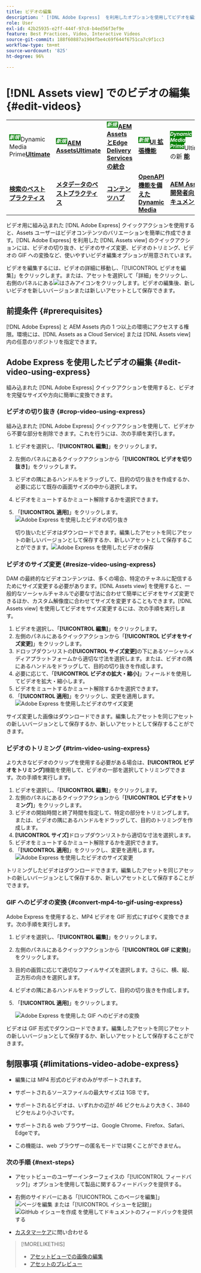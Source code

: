```yaml
---
title: ビデオの編集
description: ' [!DNL Adobe Express]  を利用したオプションを使用してビデオを編集し、更新したビデオをバージョンとして保存します。'
role: User
exl-id: 42b25935-e2ff-444f-97c8-b4ed56f3ef9e
feature: Best Practices, Video, Interactive Videos
source-git-commit: 188f60887a1904fbe4c69f644f6751ca7c9f1cc3
workflow-type: tm+mt
source-wordcount: '825'
ht-degree: 96%

---
```


# [!DNL Assets view] でのビデオの編集 {#edit-videos}

<table>
    <tr>
        <td>
            <sup style= "background-color:#008000; color:#FFFFFF; font-weight:bold"><i> 新規 </i></sup>Dynamic Media Prime<a href="/help/assets/dynamic-media/dm-prime-ultimate.md"><b>Ultimate</b></a>
        </td>
        <td>
            <sup style= "background-color:#008000; color:#FFFFFF; font-weight:bold"><i> 新規 </i></sup> <a href="/help/assets/assets-ultimate-overview.md"><b>AEM AssetsUltimate</b></a>
        </td>
        <td>
            <sup style= "background-color:#008000; color:#FFFFFF; font-weight:bold"><i> 新規 </i></sup> <a href="/help/assets/integrate-aem-assets-edge-delivery-services.md"><b>AEM AssetsとEdge Delivery Servicesの統合 </b></a>
        </td>
        <td>
            <sup style= "background-color:#008000; color:#FFFFFF; font-weight:bold"><i> 新規 </i></sup><a href="/help/assets/aem-assets-view-ui-extensibility.md"><b>UI 拡張機能 </b></a>
        </td>
          <td>
            <sup style= "background-color:#008000; color:#FFFFFF; font-weight:bold"><i>Dynamic Media Prime</i></sup>Ultimateの新 <a href="/help/assets/dynamic-media/enable-dynamic-media-prime-and-ultimate.md"><b> 能 </b></a>
        </td>
    </tr>
    <tr>
        <td>
            <a href="/help/assets/search-best-practices.md"><b>検索のベストプラクティス</b></a>
        </td>
        <td>
            <a href="/help/assets/metadata-best-practices.md"><b>メタデータのベストプラクティス</b></a>
        </td>
        <td>
            <a href="/help/assets/product-overview.md"><b>コンテンツハブ</b></a>
        </td>
        <td>
            <a href="/help/assets/dynamic-media-open-apis-overview.md"><b>OpenAPI 機能を備えた Dynamic Media</b></a>
        </td>
        <td>
            <a href="https://developer.adobe.com/experience-cloud/experience-manager-apis/"><b>AEM Assets 開発者向けドキュメント</b></a>
        </td>
    </tr>
</table>

ビデオ用に組み込まれた [!DNL Adobe Express] クイックアクションを使用すると、Assets ユーザーはビデオコンテンツのバリエーションを簡単に作成できます。[!DNL Adobe Express] を利用した [!DNL Assets view] のクイックアクションには、ビデオの切り抜き、ビデオのサイズ変更、ビデオのトリミング、ビデオの GIF への変換など、使いやすいビデオ編集オプションが用意されています。

ビデオを編集するには、ビデオの詳細に移動し、「[!UICONTROL ビデオを編集]」をクリックします。または、アセットを選択して「詳細」をクリックし、右側のパネルにある![はさみ](assets/do-not-localize/cut.svg)アイコンをクリックします。ビデオの編集後、新しいビデオを新しいバージョンまたは新しいアセットとして保存できます。

## 前提条件 {#prerequisites}

[!DNL Adobe Express] と AEM Assets 内の 1 つ以上の環境にアクセスする権限。環境には、[!DNL Assets as a Cloud Service] または [!DNL Assets view] 内の任意のリポジトリを指定できます。

## Adobe Express を使用したビデオの編集 {#edit-video-using-express}

組み込まれた [!DNL Adobe Express] クイックアクションを使用すると、ビデオを完璧なサイズや方向に簡単に変換できます。

### ビデオの切り抜き {#crop-video-using-express}

組み込まれた [!DNL Adobe Express] クイックアクションを使用して、ビデオから不要な部分を削除できます。これを行うには、次の手順を実行します。

1. ビデオを選択し、「**[!UICONTROL 編集]**」をクリックします。
2. 左側のパネルにあるクイックアクションから「**[!UICONTROL ビデオを切り抜き]**」をクリックします。
3. ビデオの隅にあるハンドルをドラッグして、目的の切り抜きを作成するか、必要に応じて既存の画面サイズの中から選択します。
4. ビデオをミュートするかミュート解除するかを選択できます。
5. 「**[!UICONTROL 適用]**」をクリックします。
   ![Adobe Express を使用したビデオの切り抜き](assets/adobe-express-crop-video.png)

   切り抜いたビデオはダウンロードできます。編集したアセットを同じアセットの新しいバージョンとして保存するか、新しいアセットとして保存することができます。![Adobe Express を使用したビデオの保存](assets/adobe-express-save-video.png)

### ビデオのサイズ変更 {#resize-video-using-express}

DAM の最終的なビデオコンテンツは、多くの場合、特定のチャネルに配信するためにサイズ変更する必要があります。[!DNL Assets view] を使用すると、一般的なソーシャルチャネルで必要な寸法に合わせて簡単にビデオをサイズ変更できるほか、カスタム解像度に合わせてサイズを変更することもできます。[!DNL Assets view] を使用してビデオをサイズ変更するには、次の手順を実行します。

1. ビデオを選択し、「**[!UICONTROL 編集]**」をクリックします。
2. 左側のパネルにあるクイックアクションから「**[!UICONTROL ビデオをサイズ変更]**」をクリックします。
3. ドロップダウンリストの&#x200B;**[!UICONTROL サイズ変更]**&#x200B;の下にあるソーシャルメディアプラットフォームから適切な寸法を選択します。または、ビデオの隅にあるハンドルをドラッグして、目的の切り抜きを作成します。
4. 必要に応じて、「**[!UICONTROL ビデオの拡大・縮小]**」フィールドを使用してビデオを拡大・縮小します。
5. ビデオをミュートするかミュート解除するかを選択できます。
6. 「**[!UICONTROL 適用]**」をクリックし、変更を適用します。
   ![Adobe Express を使用したビデオのサイズ変更](assets/adobe-express-resize-video.png)

サイズ変更した画像はダウンロードできます。編集したアセットを同じアセットの新しいバージョンとして保存するか、新しいアセットとして保存することができます。

### ビデオのトリミング {#trim-video-using-express}

より大きなビデオのクリップを使用する必要がある場合は、**[!UICONTROL ビデオをトリミング]**&#x200B;機能を使用して、ビデオの一部を選択してトリミングできます。次の手順を実行します。

1. ビデオを選択し、「**[!UICONTROL 編集]**」をクリックします。
2. 左側のパネルにあるクイックアクションから「**[!UICONTROL ビデオをトリミング]**」をクリックします。
3. ビデオの開始時間と終了時間を指定して、特定の部分をトリミングします。または、ビデオの隅にあるハンドルをドラッグして、目的のトリミングを作成します。
4. **[!UICONTROL サイズ]**&#x200B;ドロップダウンリストから適切な寸法を選択します。
5. ビデオをミュートするかミュート解除するかを選択できます。
6. 「**[!UICONTROL 適用]**」をクリックし、変更を適用します。
   ![Adobe Express を使用したビデオのサイズ変更](assets/adobe-express-trim-video.png)

トリミングしたビデオはダウンロードできます。編集したアセットを同じアセットの新しいバージョンとして保存するか、新しいアセットとして保存することができます。

### GIF へのビデオの変換 {#convert-mp4-to-gif-using-express}

Adobe Express を使用すると、MP4 ビデオを GIF 形式にすばやく変換できます。次の手順を実行します。

1. ビデオを選択し、「**[!UICONTROL 編集]**」をクリックします。
2. 左側のパネルにあるクイックアクションから「**[!UICONTROL GIF に変換]**」をクリックします。
3. 目的の画質に応じて適切なファイルサイズを選択します。さらに、横、縦、正方形の向きを選択します。
4. ビデオの隅にあるハンドルをドラッグして、目的の切り抜きを作成します。
5. 「**[!UICONTROL 適用]**」をクリックします。

   ![Adobe Express を使用した GIF へのビデオの変換](assets/adobe-express-convert-video-to-gif.png)

ビデオは GIF 形式でダウンロードできます。編集したアセットを同じアセットの新しいバージョンとして保存するか、新しいアセットとして保存することができます。

## 制限事項 {#limitations-video-adobe-express}

* 編集には MP4 形式のビデオのみがサポートされます。

* サポートされるソースファイルの最大サイズは 1GB です。

* サポートされるビデオは、いずれかの辺が 46 ピクセルより大きく、3840 ピクセルより小さいです。

* サポートされる web ブラウザーは、Google Chrome、Firefox、Safari、Edgeです。

* この機能は、web ブラウザーの匿名モードでは開くことができません。

### 次の手順 {#next-steps}

* アセットビューのユーザーインターフェイスの「[!UICONTROL フィードバック]」オプションを使用して製品に関するフィードバックを提供する。

* 右側のサイドバーにある「[!UICONTROL このページを編集]」 ![ページを編集](assets/do-not-localize/edit-page.png) または「[!UICONTROL イシューを記録]」 ![GitHub イシューを作成](assets/do-not-localize/github-issue.png) を使用してドキュメントのフィードバックを提供する

* [カスタマーケア](https://experienceleague.adobe.com/ja?support-solution=General#support)に問い合わせる

>[!MORELIKETHIS]
>
>* [アセットビューでの画像の編集](edit-images-assets-view.md)
>* [アセットのプレビュー](navigate-assets-view.md)
